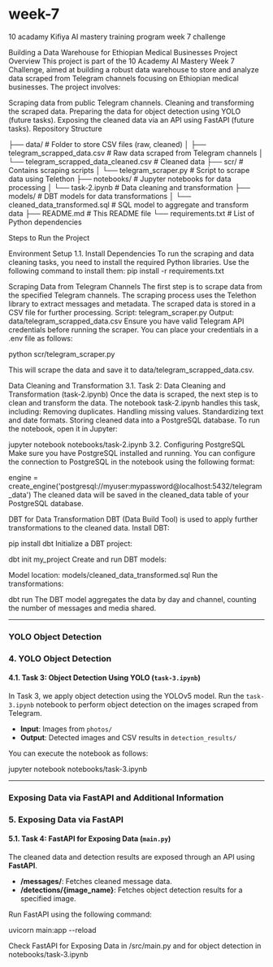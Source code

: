 # week-7
10 acadamy Kifiya AI mastery training program week 7 challenge

Building a Data Warehouse for Ethiopian Medical Businesses Project Overview This project is part of the 10 Academy AI Mastery Week 7 Challenge, aimed at building a robust data warehouse to store and analyze data scraped from Telegram channels focusing on Ethiopian medical businesses. The project involves:

Scraping data from public Telegram channels. Cleaning and transforming the scraped data. Preparing the data for object detection using YOLO (future tasks). Exposing the cleaned data via an API using FastAPI (future tasks). Repository Structure

├── data/ # Folder to store CSV files (raw, cleaned) │ ├── telegram_scrapped_data.csv # Raw data scraped from Telegram channels │ └── telegram_scrapped_data_cleaned.csv # Cleaned data ├── scr/ # Contains scraping scripts │ └── telegram_scraper.py # Script to scrape data using Telethon ├── notebooks/ # Jupyter notebooks for data processing │ └── task-2.ipynb # Data cleaning and transformation ├── models/ # DBT models for data transformations │ └── cleaned_data_transformed.sql # SQL model to aggregate and transform data ├── README.md # This README file └── requirements.txt # List of Python dependencies

Steps to Run the Project

Environment Setup 1.1. Install Dependencies To run the scraping and data cleaning tasks, you need to install the required Python libraries. Use the following command to install them:
pip install -r requirements.txt

Scraping Data from Telegram Channels The first step is to scrape data from the specified Telegram channels. The scraping process uses the Telethon library to extract messages and metadata. The scraped data is stored in a CSV file for further processing.
Script: telegram_scraper.py Output: data/telegram_scrapped_data.csv Ensure you have valid Telegram API credentials before running the scraper. You can place your credentials in a .env file as follows:

python scr/telegram_scraper.py

This will scrape the data and save it to data/telegram_scrapped_data.csv.

Data Cleaning and Transformation 3.1. Task 2: Data Cleaning and Transformation (task-2.ipynb) Once the data is scraped, the next step is to clean and transform the data. The notebook task-2.ipynb handles this task, including:
Removing duplicates. Handling missing values. Standardizing text and date formats. Storing cleaned data into a PostgreSQL database. To run the notebook, open it in Jupyter:

jupyter notebook notebooks/task-2.ipynb 3.2. Configuring PostgreSQL Make sure you have PostgreSQL installed and running. You can configure the connection to PostgreSQL in the notebook using the following format:

engine = create_engine('postgresql://myuser:mypassword@localhost:5432/telegram_data') The cleaned data will be saved in the cleaned_data table of your PostgreSQL database.

DBT for Data Transformation DBT (Data Build Tool) is used to apply further transformations to the cleaned data.
Install DBT:

pip install dbt Initialize a DBT project:

dbt init my_project Create and run DBT models:

Model location: models/cleaned_data_transformed.sql Run the transformations:

dbt run The DBT model aggregates the data by day and channel, counting the number of messages and media shared.


---

### **YOLO Object Detection**

### 4. YOLO Object Detection

#### 4.1. Task 3: Object Detection Using YOLO (`task-3.ipynb`)

In Task 3, we apply object detection using the YOLOv5 model. Run the `task-3.ipynb` notebook to perform object detection on the images scraped from Telegram.

- **Input**: Images from `photos/`
- **Output**: Detected images and CSV results in `detection_results/`

You can execute the notebook as follows:

jupyter notebook notebooks/task-3.ipynb



---

### **Exposing Data via FastAPI and Additional Information**

### 5. Exposing Data via FastAPI

#### 5.1. Task 4: FastAPI for Exposing Data (`main.py`)

The cleaned data and detection results are exposed through an API using **FastAPI**.

- **/messages/**: Fetches cleaned message data.
- **/detections/{image_name}**: Fetches object detection results for a specified image.

Run FastAPI using the following command:

uvicorn main:app --reload



Check FastAPI for Exposing Data in /src/main.py and for object detection in notebooks/task-3.ipynb

